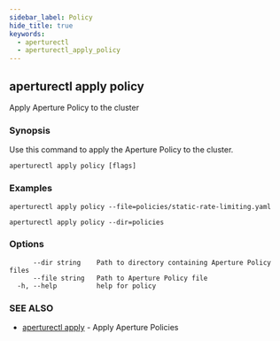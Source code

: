 ```yaml
---
sidebar_label: Policy
hide_title: true
keywords:
  - aperturectl
  - aperturectl_apply_policy
---
```


## aperturectl apply policy

Apply Aperture Policy to the cluster

### Synopsis

Use this command to apply the Aperture Policy to the cluster.

```
aperturectl apply policy [flags]
```

### Examples

```
aperturectl apply policy --file=policies/static-rate-limiting.yaml

aperturectl apply policy --dir=policies
```

### Options

```
      --dir string    Path to directory containing Aperture Policy files
      --file string   Path to Aperture Policy file
  -h, --help          help for policy
```

### SEE ALSO

- [aperturectl apply](/reference/aperturectl/apply/apply.md) - Apply Aperture
  Policies
